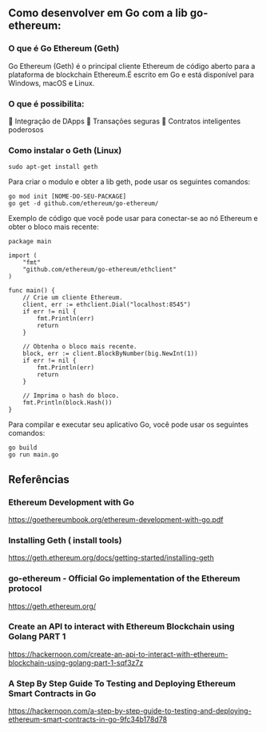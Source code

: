 ## Como desenvolver em Go com a lib go-ethereum:

### O que é Go Ethereum (Geth) 
Go Ethereum (Geth) é o principal cliente Ethereum de código aberto para a plataforma de blockchain Ethereum.É escrito em Go e está disponível para Windows, macOS e Linux.

### O que é possibilita:

🔗 Integração de DApps
💱 Transações seguras
🔄 Contratos inteligentes poderosos

### Como instalar o Geth (Linux)

 ```
 sudo apt-get install geth 
 ```
 
Para criar o modulo e obter a lib geth, pode usar os seguintes comandos:

```
go mod init [NOME-DO-SEU-PACKAGE]
go get -d github.com/ethereum/go-ethereum/
```


 Exemplo de código que você pode usar para conectar-se ao nó Ethereum e obter o bloco mais recente:

```
package main

import (
    "fmt"
    "github.com/ethereum/go-ethereum/ethclient"
)

func main() {
    // Crie um cliente Ethereum.
    client, err := ethclient.Dial("localhost:8545")
    if err != nil {
        fmt.Println(err)
        return
    }

    // Obtenha o bloco mais recente.
    block, err := client.BlockByNumber(big.NewInt(1))
    if err != nil {
        fmt.Println(err)
        return
    }

    // Imprima o hash do bloco.
    fmt.Println(block.Hash())
}
```


Para compilar e executar seu aplicativo Go, você pode usar os seguintes comandos:

```
go build
go run main.go
```

## Referências

### Ethereum Development with Go
https://goethereumbook.org/ethereum-development-with-go.pdf

### Installing Geth ( install tools)
https://geth.ethereum.org/docs/getting-started/installing-geth

### go-ethereum - Official Go implementation of the Ethereum protocol
https://geth.ethereum.org/

### Create an API to interact with Ethereum Blockchain using Golang PART 1
https://hackernoon.com/create-an-api-to-interact-with-ethereum-blockchain-using-golang-part-1-sqf3z7z


### A Step By Step Guide To Testing and Deploying Ethereum Smart Contracts in Go
https://hackernoon.com/a-step-by-step-guide-to-testing-and-deploying-ethereum-smart-contracts-in-go-9fc34b178d78


